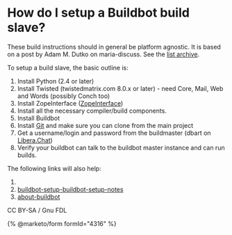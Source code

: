 
# How do I setup a Buildbot build slave?

These build instructions should in general be platform agnostic. It is based on a post by Adam M. Dutko on maria-discuss. See the [list archive](https://lists.launchpad.net/maria-discuss/msg00372.html).


To setup a build slave, the basic outline is:


1. Install Python (2.4 or later)
1. Install Twisted (twistedmatrix.com 8.0.x or later) - need Core, Mail, Web and Words (possibly Conch too)
1. Install ZopeInterface ([ZopeInterface](https://www.zope.org/Products/ZopeInterface))
1. Install all the necessary compiler/build components.
1. Install Buildbot
1. Install [Git](../../using-git-with-mariadb/using-git.md) and make sure you can clone from the main project
1. Get a username/login and password from the buildmaster (dbart on [Libera.Chat](/kb/en/irc/))
1. Verify your buildbot can talk to the buildbot master instance and can run builds.


The following links will also help:


1. [](https://docs.buildbot.net/)
1. [buildbot-setup-buildbot-setup-notes](buildbot-setup-buildbot-setup-notes.md)
1. [about-buildbot](../about-buildbot.md)


CC BY-SA / Gnu FDL


{% @marketo/form formId="4316" %}
